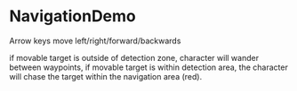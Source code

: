 # NavigationDemo

Arrow keys move left/right/forward/backwards

if movable target is outside of detection zone, character will wander between waypoints, if movable target is within detection area, the character will chase the target within the navigation area (red).
